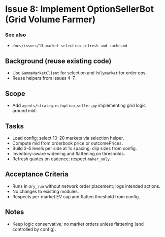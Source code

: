 # Issue 8: Implement OptionSellerBot (Grid Volume Farmer)

### See also
- `docs/issues/13-market-selection-refresh-and-cache.md`

## Background (reuse existing code)
- Use `GammaMarketClient` for selection and `Polymarket` for order ops.
- Reuse helpers from Issues 4–7.

## Scope
- Add `agents/strategies/option_seller.py` implementing grid logic around mid.

## Tasks
- Load config; select 10–20 markets via selection helper.
- Compute mid from orderbook price or outcomePrices.
- Build 3–5 levels per side at 1c spacing; clip sizes from config.
- Inventory-aware widening and flattening on thresholds.
- Refresh quotes on cadence; respect `maker_only`.

## Acceptance Criteria
- Runs in `dry_run` without network order placement; logs intended actions.
- No changes to existing modules.
- Respects per-market EV cap and flatten threshold from config.

## Notes
- Keep logic conservative; no market orders unless flattening (and controlled by config).
